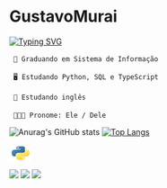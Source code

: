 # GustavoMurai
[![Typing SVG](https://readme-typing-svg.herokuapp.com?font=league+spartan&weight=800&duration=1500&pause=2000&color=BB00F7&background=FFFFFF00&width=435&lines=Prazer%2C+eu+sou+o+Gustavo+Murai+%F0%9F%98%89;Graduando+em+Sistemas+de+Informa%C3%A7%C3%A3o+%F0%9F%92%BB)](https://git.io/typing-svg)
<p>
    
     📕 Graduando em Sistema de Informação 
  
     🖥 Estudando Python, SQL e TypeScript

     🧠 Estudando inglês 
      
     👩🏾‍🎓 Pronome: Ele / Dele
    
  </p>

![Anurag's GitHub stats](https://github-readme-stats.vercel.app/api?username=igormurai&count_private=true&theme=dark&show_icons=true) [![Top Langs](https://github-readme-stats.vercel.app/api/top-langs/?username=igormurai&layout=compact&theme=dark)](https://github.com/igormurai/github-readme-stats)

<img align="center" alt="Rafa-Python" height="30" width="40" src="https://raw.githubusercontent.com/devicons/devicon/master/icons/python/python-original.svg">

<a href="https://instagram.com/murai.igor" target="_blank"><img src="https://img.shields.io/badge/-Instagram-%23E4405F?style=for-the-badge&logo=instagram&logoColor=white" target="_blank"></a>
<a href="https://www.linkedin.com/in/igor-murai-6355a317a" target="_blank"><img src="https://img.shields.io/badge/-LinkedIn-%230077B5?style=for-the-badge&logo=linkedin&logoColor=white" target="_blank"></a>
<a href = "mailto:igorcerqueiramurai@gmail.com"><img src="https://img.shields.io/badge/-Gmail-%23333?style=for-the-badge&logo=gmail&logoColor=white" target="_blank">
